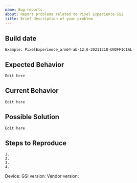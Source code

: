 ```yaml
---
name: Bug reports
about: Report problems related to Pixel Experience GSI
title: Brief description of your problem
---
```


<!-- INSTRUCTIONS
What not to report
- Features requests
- Issues with older builds
- Kernel related issues
- Magisk related issues
- Device compatibility (overlays)
- Device with custom vendor
- Known issues on phhusson's AOSP
-->

## Build date
<!--- Anything that can help us identify the build you are using -->
```
Example: PixelExperience_arm64-ab-12.0-20211218-UNOFFICIAL
```

## Expected Behavior
<!--- Tell us what should happen -->
```
Edit here
```

## Current Behavior
<!--- Tell us what happens instead of the expected behavior -->
```
Edit here
```

## Possible Solution
<!--- Not obligatory, but suggest a fix/reason for the bug, -->
```
Edit here
```

## Steps to Reproduce
<!--- Provide a link to a live example, or an unambiguous set of steps to -->
<!--- reproduce this bug. Include code to reproduce, if relevant -->
```
1.
2.
3.
4.
```

<!-- THIS SECTION IS MANDATORY. If it is not filled out correctly, your issue will be marked as invalid.
Example:
Device: Samsung Galaxy A40
GSI version: 12
Vendor version: 11

When possible, upload logcat files to the issue.
If you don't know how to get them, use the following command on an adb shell while reproducing the problem:
adb logcat -b all -d > my_issue.log
If your device does not boot, use this one instead on your custom recovery:
adb pull /sys/fs/pstore
-->

Device: 
GSI version: 
Vendor version: 

